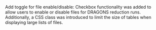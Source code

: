 Add toggle for file enable/disable: Checkbox functionality was added to allow users to enable or disable files for DRAGONS reduction runs. Additionally, a CSS class was introduced to limit the size of tables when displaying large lists of files.
